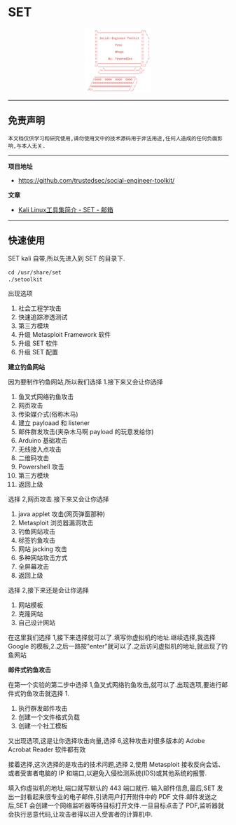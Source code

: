 # SET

<p align="center">
    <img src="../../../assets/img/logo/set.png" width="30%"></a>
</p>

---

## 免责声明

`本文档仅供学习和研究使用,请勿使用文中的技术源码用于非法用途,任何人造成的任何负面影响,与本人无关.`

---

**项目地址**
- https://github.com/trustedsec/social-engineer-toolkit/

**文章**
- [Kali Linux工具集简介 - SET - 邮箱](https://blog.csdn.net/lendq/article/details/79314159)

---

## 快速使用

SET kali 自带,所以先进入到 SET 的目录下.
```
cd /usr/share/set
./setoolkit
```

出现选项
1. 社会工程学攻击
2. 快速追踪渗透测试
3. 第三方模块
4. 升级 Metasploit Framework 软件
5. 升级 SET 软件
6. 升级 SET 配置

**建立钓鱼网站**

因为要制作钓鱼网站,所以我们选择 1.接下来又会让你选择
1. 鱼叉式网络钓鱼攻击
2. 网页攻击
3. 传染媒介式(俗称木马)
4. 建立 payloaad 和 listener
5. 邮件群发攻击(夹杂木马啊 payload 的玩意发给你)
6. Arduino 基础攻击
7. 无线接入点攻击
8. 二维码攻击
9. Powershell 攻击
10. 第三方模块
99. 返回上级

选择 2,网页攻击.接下来又会让你选择
1. java applet 攻击(网页弹窗那种)
2. Metasploit 浏览器漏洞攻击
3. 钓鱼网站攻击
4. 标签钓鱼攻击
5. 网站 jacking 攻击
6. 多种网站攻击方式
7. 全屏幕攻击
99. 返回上级

选择 2,接下来还是会让你选择
1. 网站模板
2. 克隆网站
3. 自己设计网站

在这里我们选择 1,接下来选择就可以了.填写你虚拟机的地址.继续选择,我选择 Google 的模板,2.之后一路按"enter"就可以了.之后访问虚拟机的地址,就出现了钓鱼网站

**邮件式钓鱼攻击**

在第一个实验的第二步中选择 1,鱼叉式网络钓鱼攻击,就可以了.出现选项,要进行邮件式钓鱼攻击就选择 1.

1. 执行群发邮件攻击
2. 创建一个文件格式负载
3. 创建一个社工模板

又出现选项,这是让你选择攻击向量,选择 6,这种攻击对很多版本的 Adobe Acrobat Reader 软件都有效

接着选择,这次选择的是攻击的技术问题,选择 2,使用 Metasploit 接收反向会话、或者受害者电脑的 IP 和端口,以避免入侵检测系统(IDS)或其他系统的报警.

填入你虚拟机的地址,端口就写默认的 443 端口就行.
输入邮件信息,最后,SET 发出一封看起来很专业的电子邮件,引诱用户打开附件中的 PDF 文件.邮件发送之后,SET 会创建一个网络监听器等待目标打开文件.一旦目标点击了 PDF,监听器就会执行恶意代码,让攻击者得以进入受害者的计算机中.
